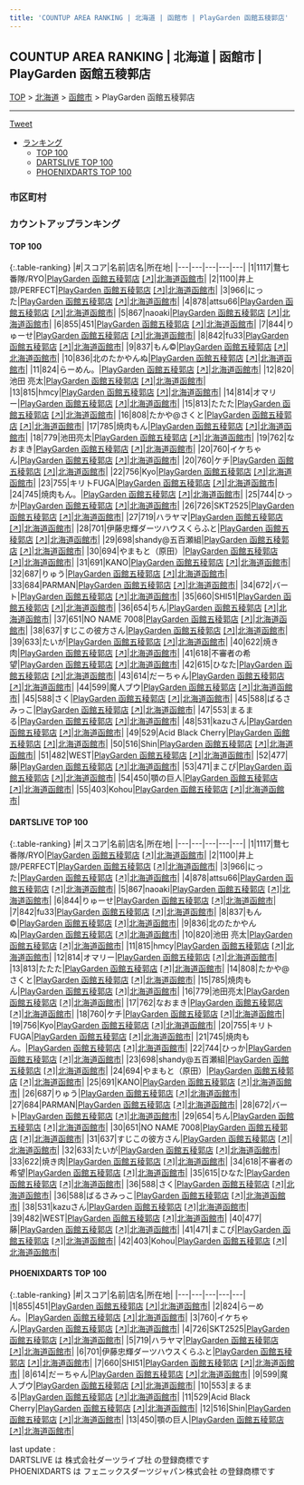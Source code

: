 ```yaml
---
title: 'COUNTUP AREA RANKING | 北海道 | 函館市 | PlayGarden 函館五稜郭店'
---
```

## COUNTUP AREA RANKING | 北海道 | 函館市 | PlayGarden 函館五稜郭店

[TOP](/darts/rank/) > [北海道](/darts/rank/北海道/) > [函館市](/darts/rank/北海道/函館市/) > PlayGarden 函館五稜郭店

___

<a href="https://twitter.com/share?ref_src=twsrc%5Etfw" data-text="COUNTUP AREA RANKING | 北海道函館市PlayGarden 函館五稜郭店" class="twitter-share-button" data-hashtags="DARTSLIVE,PHOENIXDARTS,darts,ダーツ" data-show-count="false">Tweet</a>

* [ランキング](#カウントアップランキング)
    * [TOP 100](#top-100)
    * [DARTSLIVE TOP 100](#dartslive-top-100)
    * [PHOENIXDARTS TOP 100](#phoenixdarts-top-100)

### 市区町村

<ul>

</ul>

### カウントアップランキング

#### TOP 100



{:.table-ranking}
|#|スコア|名前|店名|所在地|
|---|---|---|---|---|
|1|1117|<span class="rank-name-dl">鶩七番隊/RYO</span>|<a href="/darts/rank/shops/e66a9ce287b9ece2790ab824ce8730e5.html">PlayGarden 函館五稜郭店</a> <a href="https://search.dartslive.com/jp/shop/e66a9ce287b9ece2790ab824ce8730e5">[↗]</a>|<a href="/darts/rank/北海道/函館市">北海道函館市</a>|
|2|1100|<span class="rank-name-dl">井上諒/PERFECT</span>|<a href="/darts/rank/shops/e66a9ce287b9ece2790ab824ce8730e5.html">PlayGarden 函館五稜郭店</a> <a href="https://search.dartslive.com/jp/shop/e66a9ce287b9ece2790ab824ce8730e5">[↗]</a>|<a href="/darts/rank/北海道/函館市">北海道函館市</a>|
|3|966|<span class="rank-name-dl">にった</span>|<a href="/darts/rank/shops/e66a9ce287b9ece2790ab824ce8730e5.html">PlayGarden 函館五稜郭店</a> <a href="https://search.dartslive.com/jp/shop/e66a9ce287b9ece2790ab824ce8730e5">[↗]</a>|<a href="/darts/rank/北海道/函館市">北海道函館市</a>|
|4|878|<span class="rank-name-dl">attsu66</span>|<a href="/darts/rank/shops/e66a9ce287b9ece2790ab824ce8730e5.html">PlayGarden 函館五稜郭店</a> <a href="https://search.dartslive.com/jp/shop/e66a9ce287b9ece2790ab824ce8730e5">[↗]</a>|<a href="/darts/rank/北海道/函館市">北海道函館市</a>|
|5|867|<span class="rank-name-dl">naoaki</span>|<a href="/darts/rank/shops/e66a9ce287b9ece2790ab824ce8730e5.html">PlayGarden 函館五稜郭店</a> <a href="https://search.dartslive.com/jp/shop/e66a9ce287b9ece2790ab824ce8730e5">[↗]</a>|<a href="/darts/rank/北海道/函館市">北海道函館市</a>|
|6|855|<span class="rank-name-pd">451</span>|<a href="/darts/rank/shops/92546.html">PlayGarden 函館五稜郭店</a> <a href="https://vs.phoenixdarts.com/jp/shop/shopDetailInfo/s_92546?s_seq=92546">[↗]</a>|<a href="/darts/rank/北海道/函館市">北海道函館市</a>|
|7|844|<span class="rank-name-dl">りゅーせ</span>|<a href="/darts/rank/shops/e66a9ce287b9ece2790ab824ce8730e5.html">PlayGarden 函館五稜郭店</a> <a href="https://search.dartslive.com/jp/shop/e66a9ce287b9ece2790ab824ce8730e5">[↗]</a>|<a href="/darts/rank/北海道/函館市">北海道函館市</a>|
|8|842|<span class="rank-name-dl">fu33</span>|<a href="/darts/rank/shops/e66a9ce287b9ece2790ab824ce8730e5.html">PlayGarden 函館五稜郭店</a> <a href="https://search.dartslive.com/jp/shop/e66a9ce287b9ece2790ab824ce8730e5">[↗]</a>|<a href="/darts/rank/北海道/函館市">北海道函館市</a>|
|9|837|<span class="rank-name-dl">もん©︎</span>|<a href="/darts/rank/shops/e66a9ce287b9ece2790ab824ce8730e5.html">PlayGarden 函館五稜郭店</a> <a href="https://search.dartslive.com/jp/shop/e66a9ce287b9ece2790ab824ce8730e5">[↗]</a>|<a href="/darts/rank/北海道/函館市">北海道函館市</a>|
|10|836|<span class="rank-name-dl">北のたかやんぬ</span>|<a href="/darts/rank/shops/e66a9ce287b9ece2790ab824ce8730e5.html">PlayGarden 函館五稜郭店</a> <a href="https://search.dartslive.com/jp/shop/e66a9ce287b9ece2790ab824ce8730e5">[↗]</a>|<a href="/darts/rank/北海道/函館市">北海道函館市</a>|
|11|824|<span class="rank-name-pd">らーめん。</span>|<a href="/darts/rank/shops/92546.html">PlayGarden 函館五稜郭店</a> <a href="https://vs.phoenixdarts.com/jp/shop/shopDetailInfo/s_92546?s_seq=92546">[↗]</a>|<a href="/darts/rank/北海道/函館市">北海道函館市</a>|
|12|820|<span class="rank-name-dl">池田 亮太</span>|<a href="/darts/rank/shops/e66a9ce287b9ece2790ab824ce8730e5.html">PlayGarden 函館五稜郭店</a> <a href="https://search.dartslive.com/jp/shop/e66a9ce287b9ece2790ab824ce8730e5">[↗]</a>|<a href="/darts/rank/北海道/函館市">北海道函館市</a>|
|13|815|<span class="rank-name-dl">hmcy</span>|<a href="/darts/rank/shops/e66a9ce287b9ece2790ab824ce8730e5.html">PlayGarden 函館五稜郭店</a> <a href="https://search.dartslive.com/jp/shop/e66a9ce287b9ece2790ab824ce8730e5">[↗]</a>|<a href="/darts/rank/北海道/函館市">北海道函館市</a>|
|14|814|<span class="rank-name-dl">オマリー</span>|<a href="/darts/rank/shops/e66a9ce287b9ece2790ab824ce8730e5.html">PlayGarden 函館五稜郭店</a> <a href="https://search.dartslive.com/jp/shop/e66a9ce287b9ece2790ab824ce8730e5">[↗]</a>|<a href="/darts/rank/北海道/函館市">北海道函館市</a>|
|15|813|<span class="rank-name-dl">たたた</span>|<a href="/darts/rank/shops/e66a9ce287b9ece2790ab824ce8730e5.html">PlayGarden 函館五稜郭店</a> <a href="https://search.dartslive.com/jp/shop/e66a9ce287b9ece2790ab824ce8730e5">[↗]</a>|<a href="/darts/rank/北海道/函館市">北海道函館市</a>|
|16|808|<span class="rank-name-dl">たかや@さくと</span>|<a href="/darts/rank/shops/e66a9ce287b9ece2790ab824ce8730e5.html">PlayGarden 函館五稜郭店</a> <a href="https://search.dartslive.com/jp/shop/e66a9ce287b9ece2790ab824ce8730e5">[↗]</a>|<a href="/darts/rank/北海道/函館市">北海道函館市</a>|
|17|785|<span class="rank-name-dl">焼肉もん</span>|<a href="/darts/rank/shops/e66a9ce287b9ece2790ab824ce8730e5.html">PlayGarden 函館五稜郭店</a> <a href="https://search.dartslive.com/jp/shop/e66a9ce287b9ece2790ab824ce8730e5">[↗]</a>|<a href="/darts/rank/北海道/函館市">北海道函館市</a>|
|18|779|<span class="rank-name-dl">池田亮太</span>|<a href="/darts/rank/shops/e66a9ce287b9ece2790ab824ce8730e5.html">PlayGarden 函館五稜郭店</a> <a href="https://search.dartslive.com/jp/shop/e66a9ce287b9ece2790ab824ce8730e5">[↗]</a>|<a href="/darts/rank/北海道/函館市">北海道函館市</a>|
|19|762|<span class="rank-name-dl">なおまき</span>|<a href="/darts/rank/shops/e66a9ce287b9ece2790ab824ce8730e5.html">PlayGarden 函館五稜郭店</a> <a href="https://search.dartslive.com/jp/shop/e66a9ce287b9ece2790ab824ce8730e5">[↗]</a>|<a href="/darts/rank/北海道/函館市">北海道函館市</a>|
|20|760|<span class="rank-name-pd">イケちゃん</span>|<a href="/darts/rank/shops/92546.html">PlayGarden 函館五稜郭店</a> <a href="https://vs.phoenixdarts.com/jp/shop/shopDetailInfo/s_92546?s_seq=92546">[↗]</a>|<a href="/darts/rank/北海道/函館市">北海道函館市</a>|
|20|760|<span class="rank-name-dl">ケチ</span>|<a href="/darts/rank/shops/e66a9ce287b9ece2790ab824ce8730e5.html">PlayGarden 函館五稜郭店</a> <a href="https://search.dartslive.com/jp/shop/e66a9ce287b9ece2790ab824ce8730e5">[↗]</a>|<a href="/darts/rank/北海道/函館市">北海道函館市</a>|
|22|756|<span class="rank-name-dl">Kyo</span>|<a href="/darts/rank/shops/e66a9ce287b9ece2790ab824ce8730e5.html">PlayGarden 函館五稜郭店</a> <a href="https://search.dartslive.com/jp/shop/e66a9ce287b9ece2790ab824ce8730e5">[↗]</a>|<a href="/darts/rank/北海道/函館市">北海道函館市</a>|
|23|755|<span class="rank-name-dl">キリトFUGA</span>|<a href="/darts/rank/shops/e66a9ce287b9ece2790ab824ce8730e5.html">PlayGarden 函館五稜郭店</a> <a href="https://search.dartslive.com/jp/shop/e66a9ce287b9ece2790ab824ce8730e5">[↗]</a>|<a href="/darts/rank/北海道/函館市">北海道函館市</a>|
|24|745|<span class="rank-name-dl">焼肉もん。</span>|<a href="/darts/rank/shops/e66a9ce287b9ece2790ab824ce8730e5.html">PlayGarden 函館五稜郭店</a> <a href="https://search.dartslive.com/jp/shop/e66a9ce287b9ece2790ab824ce8730e5">[↗]</a>|<a href="/darts/rank/北海道/函館市">北海道函館市</a>|
|25|744|<span class="rank-name-dl">ひっか</span>|<a href="/darts/rank/shops/e66a9ce287b9ece2790ab824ce8730e5.html">PlayGarden 函館五稜郭店</a> <a href="https://search.dartslive.com/jp/shop/e66a9ce287b9ece2790ab824ce8730e5">[↗]</a>|<a href="/darts/rank/北海道/函館市">北海道函館市</a>|
|26|726|<span class="rank-name-pd">SKT2525</span>|<a href="/darts/rank/shops/92546.html">PlayGarden 函館五稜郭店</a> <a href="https://vs.phoenixdarts.com/jp/shop/shopDetailInfo/s_92546?s_seq=92546">[↗]</a>|<a href="/darts/rank/北海道/函館市">北海道函館市</a>|
|27|719|<span class="rank-name-pd">ハラヤマ</span>|<a href="/darts/rank/shops/92546.html">PlayGarden 函館五稜郭店</a> <a href="https://vs.phoenixdarts.com/jp/shop/shopDetailInfo/s_92546?s_seq=92546">[↗]</a>|<a href="/darts/rank/北海道/函館市">北海道函館市</a>|
|28|701|<span class="rank-name-pd">伊藤忠輝ダーツハウスくらふと</span>|<a href="/darts/rank/shops/92546.html">PlayGarden 函館五稜郭店</a> <a href="https://vs.phoenixdarts.com/jp/shop/shopDetailInfo/s_92546?s_seq=92546">[↗]</a>|<a href="/darts/rank/北海道/函館市">北海道函館市</a>|
|29|698|<span class="rank-name-dl">shandy@五百瀬組</span>|<a href="/darts/rank/shops/e66a9ce287b9ece2790ab824ce8730e5.html">PlayGarden 函館五稜郭店</a> <a href="https://search.dartslive.com/jp/shop/e66a9ce287b9ece2790ab824ce8730e5">[↗]</a>|<a href="/darts/rank/北海道/函館市">北海道函館市</a>|
|30|694|<span class="rank-name-dl">やまもと（原田）</span>|<a href="/darts/rank/shops/e66a9ce287b9ece2790ab824ce8730e5.html">PlayGarden 函館五稜郭店</a> <a href="https://search.dartslive.com/jp/shop/e66a9ce287b9ece2790ab824ce8730e5">[↗]</a>|<a href="/darts/rank/北海道/函館市">北海道函館市</a>|
|31|691|<span class="rank-name-dl">KANO</span>|<a href="/darts/rank/shops/e66a9ce287b9ece2790ab824ce8730e5.html">PlayGarden 函館五稜郭店</a> <a href="https://search.dartslive.com/jp/shop/e66a9ce287b9ece2790ab824ce8730e5">[↗]</a>|<a href="/darts/rank/北海道/函館市">北海道函館市</a>|
|32|687|<span class="rank-name-dl">りゅう</span>|<a href="/darts/rank/shops/e66a9ce287b9ece2790ab824ce8730e5.html">PlayGarden 函館五稜郭店</a> <a href="https://search.dartslive.com/jp/shop/e66a9ce287b9ece2790ab824ce8730e5">[↗]</a>|<a href="/darts/rank/北海道/函館市">北海道函館市</a>|
|33|684|<span class="rank-name-dl">PARMAN</span>|<a href="/darts/rank/shops/e66a9ce287b9ece2790ab824ce8730e5.html">PlayGarden 函館五稜郭店</a> <a href="https://search.dartslive.com/jp/shop/e66a9ce287b9ece2790ab824ce8730e5">[↗]</a>|<a href="/darts/rank/北海道/函館市">北海道函館市</a>|
|34|672|<span class="rank-name-dl">バート</span>|<a href="/darts/rank/shops/e66a9ce287b9ece2790ab824ce8730e5.html">PlayGarden 函館五稜郭店</a> <a href="https://search.dartslive.com/jp/shop/e66a9ce287b9ece2790ab824ce8730e5">[↗]</a>|<a href="/darts/rank/北海道/函館市">北海道函館市</a>|
|35|660|<span class="rank-name-pd">SHI51</span>|<a href="/darts/rank/shops/92546.html">PlayGarden 函館五稜郭店</a> <a href="https://vs.phoenixdarts.com/jp/shop/shopDetailInfo/s_92546?s_seq=92546">[↗]</a>|<a href="/darts/rank/北海道/函館市">北海道函館市</a>|
|36|654|<span class="rank-name-dl">ちん</span>|<a href="/darts/rank/shops/e66a9ce287b9ece2790ab824ce8730e5.html">PlayGarden 函館五稜郭店</a> <a href="https://search.dartslive.com/jp/shop/e66a9ce287b9ece2790ab824ce8730e5">[↗]</a>|<a href="/darts/rank/北海道/函館市">北海道函館市</a>|
|37|651|<span class="rank-name-dl">NO NAME 7008</span>|<a href="/darts/rank/shops/e66a9ce287b9ece2790ab824ce8730e5.html">PlayGarden 函館五稜郭店</a> <a href="https://search.dartslive.com/jp/shop/e66a9ce287b9ece2790ab824ce8730e5">[↗]</a>|<a href="/darts/rank/北海道/函館市">北海道函館市</a>|
|38|637|<span class="rank-name-dl">すじこの彼方さん</span>|<a href="/darts/rank/shops/e66a9ce287b9ece2790ab824ce8730e5.html">PlayGarden 函館五稜郭店</a> <a href="https://search.dartslive.com/jp/shop/e66a9ce287b9ece2790ab824ce8730e5">[↗]</a>|<a href="/darts/rank/北海道/函館市">北海道函館市</a>|
|39|633|<span class="rank-name-dl">たいが</span>|<a href="/darts/rank/shops/e66a9ce287b9ece2790ab824ce8730e5.html">PlayGarden 函館五稜郭店</a> <a href="https://search.dartslive.com/jp/shop/e66a9ce287b9ece2790ab824ce8730e5">[↗]</a>|<a href="/darts/rank/北海道/函館市">北海道函館市</a>|
|40|622|<span class="rank-name-dl">焼き肉</span>|<a href="/darts/rank/shops/e66a9ce287b9ece2790ab824ce8730e5.html">PlayGarden 函館五稜郭店</a> <a href="https://search.dartslive.com/jp/shop/e66a9ce287b9ece2790ab824ce8730e5">[↗]</a>|<a href="/darts/rank/北海道/函館市">北海道函館市</a>|
|41|618|<span class="rank-name-dl">不審者の希望</span>|<a href="/darts/rank/shops/e66a9ce287b9ece2790ab824ce8730e5.html">PlayGarden 函館五稜郭店</a> <a href="https://search.dartslive.com/jp/shop/e66a9ce287b9ece2790ab824ce8730e5">[↗]</a>|<a href="/darts/rank/北海道/函館市">北海道函館市</a>|
|42|615|<span class="rank-name-dl">ひなた</span>|<a href="/darts/rank/shops/e66a9ce287b9ece2790ab824ce8730e5.html">PlayGarden 函館五稜郭店</a> <a href="https://search.dartslive.com/jp/shop/e66a9ce287b9ece2790ab824ce8730e5">[↗]</a>|<a href="/darts/rank/北海道/函館市">北海道函館市</a>|
|43|614|<span class="rank-name-pd">だーちゃん</span>|<a href="/darts/rank/shops/92546.html">PlayGarden 函館五稜郭店</a> <a href="https://vs.phoenixdarts.com/jp/shop/shopDetailInfo/s_92546?s_seq=92546">[↗]</a>|<a href="/darts/rank/北海道/函館市">北海道函館市</a>|
|44|599|<span class="rank-name-pd">魔人ブウ</span>|<a href="/darts/rank/shops/92546.html">PlayGarden 函館五稜郭店</a> <a href="https://vs.phoenixdarts.com/jp/shop/shopDetailInfo/s_92546?s_seq=92546">[↗]</a>|<a href="/darts/rank/北海道/函館市">北海道函館市</a>|
|45|588|<span class="rank-name-dl">さく</span>|<a href="/darts/rank/shops/e66a9ce287b9ece2790ab824ce8730e5.html">PlayGarden 函館五稜郭店</a> <a href="https://search.dartslive.com/jp/shop/e66a9ce287b9ece2790ab824ce8730e5">[↗]</a>|<a href="/darts/rank/北海道/函館市">北海道函館市</a>|
|45|588|<span class="rank-name-dl">ばるさみっこ</span>|<a href="/darts/rank/shops/e66a9ce287b9ece2790ab824ce8730e5.html">PlayGarden 函館五稜郭店</a> <a href="https://search.dartslive.com/jp/shop/e66a9ce287b9ece2790ab824ce8730e5">[↗]</a>|<a href="/darts/rank/北海道/函館市">北海道函館市</a>|
|47|553|<span class="rank-name-pd">まるまる</span>|<a href="/darts/rank/shops/92546.html">PlayGarden 函館五稜郭店</a> <a href="https://vs.phoenixdarts.com/jp/shop/shopDetailInfo/s_92546?s_seq=92546">[↗]</a>|<a href="/darts/rank/北海道/函館市">北海道函館市</a>|
|48|531|<span class="rank-name-dl">kazuさん</span>|<a href="/darts/rank/shops/e66a9ce287b9ece2790ab824ce8730e5.html">PlayGarden 函館五稜郭店</a> <a href="https://search.dartslive.com/jp/shop/e66a9ce287b9ece2790ab824ce8730e5">[↗]</a>|<a href="/darts/rank/北海道/函館市">北海道函館市</a>|
|49|529|<span class="rank-name-pd">Acid Black Cherry</span>|<a href="/darts/rank/shops/92546.html">PlayGarden 函館五稜郭店</a> <a href="https://vs.phoenixdarts.com/jp/shop/shopDetailInfo/s_92546?s_seq=92546">[↗]</a>|<a href="/darts/rank/北海道/函館市">北海道函館市</a>|
|50|516|<span class="rank-name-pd">Shin</span>|<a href="/darts/rank/shops/92546.html">PlayGarden 函館五稜郭店</a> <a href="https://vs.phoenixdarts.com/jp/shop/shopDetailInfo/s_92546?s_seq=92546">[↗]</a>|<a href="/darts/rank/北海道/函館市">北海道函館市</a>|
|51|482|<span class="rank-name-dl">WEST</span>|<a href="/darts/rank/shops/e66a9ce287b9ece2790ab824ce8730e5.html">PlayGarden 函館五稜郭店</a> <a href="https://search.dartslive.com/jp/shop/e66a9ce287b9ece2790ab824ce8730e5">[↗]</a>|<a href="/darts/rank/北海道/函館市">北海道函館市</a>|
|52|477|<span class="rank-name-dl">藤</span>|<a href="/darts/rank/shops/e66a9ce287b9ece2790ab824ce8730e5.html">PlayGarden 函館五稜郭店</a> <a href="https://search.dartslive.com/jp/shop/e66a9ce287b9ece2790ab824ce8730e5">[↗]</a>|<a href="/darts/rank/北海道/函館市">北海道函館市</a>|
|53|471|<span class="rank-name-dl">まこぴ</span>|<a href="/darts/rank/shops/e66a9ce287b9ece2790ab824ce8730e5.html">PlayGarden 函館五稜郭店</a> <a href="https://search.dartslive.com/jp/shop/e66a9ce287b9ece2790ab824ce8730e5">[↗]</a>|<a href="/darts/rank/北海道/函館市">北海道函館市</a>|
|54|450|<span class="rank-name-pd">顎の巨人</span>|<a href="/darts/rank/shops/92546.html">PlayGarden 函館五稜郭店</a> <a href="https://vs.phoenixdarts.com/jp/shop/shopDetailInfo/s_92546?s_seq=92546">[↗]</a>|<a href="/darts/rank/北海道/函館市">北海道函館市</a>|
|55|403|<span class="rank-name-dl">Kohou</span>|<a href="/darts/rank/shops/e66a9ce287b9ece2790ab824ce8730e5.html">PlayGarden 函館五稜郭店</a> <a href="https://search.dartslive.com/jp/shop/e66a9ce287b9ece2790ab824ce8730e5">[↗]</a>|<a href="/darts/rank/北海道/函館市">北海道函館市</a>|


#### DARTSLIVE TOP 100



{:.table-ranking}
|#|スコア|名前|店名|所在地|
|---|---|---|---|---|
|1|1117|<span class="rank-name-dl">鶩七番隊/RYO</span>|<a href="/darts/rank/shops/e66a9ce287b9ece2790ab824ce8730e5.html">PlayGarden 函館五稜郭店</a> <a href="https://search.dartslive.com/jp/shop/e66a9ce287b9ece2790ab824ce8730e5">[↗]</a>|<a href="/darts/rank/北海道/函館市">北海道函館市</a>|
|2|1100|<span class="rank-name-dl">井上諒/PERFECT</span>|<a href="/darts/rank/shops/e66a9ce287b9ece2790ab824ce8730e5.html">PlayGarden 函館五稜郭店</a> <a href="https://search.dartslive.com/jp/shop/e66a9ce287b9ece2790ab824ce8730e5">[↗]</a>|<a href="/darts/rank/北海道/函館市">北海道函館市</a>|
|3|966|<span class="rank-name-dl">にった</span>|<a href="/darts/rank/shops/e66a9ce287b9ece2790ab824ce8730e5.html">PlayGarden 函館五稜郭店</a> <a href="https://search.dartslive.com/jp/shop/e66a9ce287b9ece2790ab824ce8730e5">[↗]</a>|<a href="/darts/rank/北海道/函館市">北海道函館市</a>|
|4|878|<span class="rank-name-dl">attsu66</span>|<a href="/darts/rank/shops/e66a9ce287b9ece2790ab824ce8730e5.html">PlayGarden 函館五稜郭店</a> <a href="https://search.dartslive.com/jp/shop/e66a9ce287b9ece2790ab824ce8730e5">[↗]</a>|<a href="/darts/rank/北海道/函館市">北海道函館市</a>|
|5|867|<span class="rank-name-dl">naoaki</span>|<a href="/darts/rank/shops/e66a9ce287b9ece2790ab824ce8730e5.html">PlayGarden 函館五稜郭店</a> <a href="https://search.dartslive.com/jp/shop/e66a9ce287b9ece2790ab824ce8730e5">[↗]</a>|<a href="/darts/rank/北海道/函館市">北海道函館市</a>|
|6|844|<span class="rank-name-dl">りゅーせ</span>|<a href="/darts/rank/shops/e66a9ce287b9ece2790ab824ce8730e5.html">PlayGarden 函館五稜郭店</a> <a href="https://search.dartslive.com/jp/shop/e66a9ce287b9ece2790ab824ce8730e5">[↗]</a>|<a href="/darts/rank/北海道/函館市">北海道函館市</a>|
|7|842|<span class="rank-name-dl">fu33</span>|<a href="/darts/rank/shops/e66a9ce287b9ece2790ab824ce8730e5.html">PlayGarden 函館五稜郭店</a> <a href="https://search.dartslive.com/jp/shop/e66a9ce287b9ece2790ab824ce8730e5">[↗]</a>|<a href="/darts/rank/北海道/函館市">北海道函館市</a>|
|8|837|<span class="rank-name-dl">もん©︎</span>|<a href="/darts/rank/shops/e66a9ce287b9ece2790ab824ce8730e5.html">PlayGarden 函館五稜郭店</a> <a href="https://search.dartslive.com/jp/shop/e66a9ce287b9ece2790ab824ce8730e5">[↗]</a>|<a href="/darts/rank/北海道/函館市">北海道函館市</a>|
|9|836|<span class="rank-name-dl">北のたかやんぬ</span>|<a href="/darts/rank/shops/e66a9ce287b9ece2790ab824ce8730e5.html">PlayGarden 函館五稜郭店</a> <a href="https://search.dartslive.com/jp/shop/e66a9ce287b9ece2790ab824ce8730e5">[↗]</a>|<a href="/darts/rank/北海道/函館市">北海道函館市</a>|
|10|820|<span class="rank-name-dl">池田 亮太</span>|<a href="/darts/rank/shops/e66a9ce287b9ece2790ab824ce8730e5.html">PlayGarden 函館五稜郭店</a> <a href="https://search.dartslive.com/jp/shop/e66a9ce287b9ece2790ab824ce8730e5">[↗]</a>|<a href="/darts/rank/北海道/函館市">北海道函館市</a>|
|11|815|<span class="rank-name-dl">hmcy</span>|<a href="/darts/rank/shops/e66a9ce287b9ece2790ab824ce8730e5.html">PlayGarden 函館五稜郭店</a> <a href="https://search.dartslive.com/jp/shop/e66a9ce287b9ece2790ab824ce8730e5">[↗]</a>|<a href="/darts/rank/北海道/函館市">北海道函館市</a>|
|12|814|<span class="rank-name-dl">オマリー</span>|<a href="/darts/rank/shops/e66a9ce287b9ece2790ab824ce8730e5.html">PlayGarden 函館五稜郭店</a> <a href="https://search.dartslive.com/jp/shop/e66a9ce287b9ece2790ab824ce8730e5">[↗]</a>|<a href="/darts/rank/北海道/函館市">北海道函館市</a>|
|13|813|<span class="rank-name-dl">たたた</span>|<a href="/darts/rank/shops/e66a9ce287b9ece2790ab824ce8730e5.html">PlayGarden 函館五稜郭店</a> <a href="https://search.dartslive.com/jp/shop/e66a9ce287b9ece2790ab824ce8730e5">[↗]</a>|<a href="/darts/rank/北海道/函館市">北海道函館市</a>|
|14|808|<span class="rank-name-dl">たかや@さくと</span>|<a href="/darts/rank/shops/e66a9ce287b9ece2790ab824ce8730e5.html">PlayGarden 函館五稜郭店</a> <a href="https://search.dartslive.com/jp/shop/e66a9ce287b9ece2790ab824ce8730e5">[↗]</a>|<a href="/darts/rank/北海道/函館市">北海道函館市</a>|
|15|785|<span class="rank-name-dl">焼肉もん</span>|<a href="/darts/rank/shops/e66a9ce287b9ece2790ab824ce8730e5.html">PlayGarden 函館五稜郭店</a> <a href="https://search.dartslive.com/jp/shop/e66a9ce287b9ece2790ab824ce8730e5">[↗]</a>|<a href="/darts/rank/北海道/函館市">北海道函館市</a>|
|16|779|<span class="rank-name-dl">池田亮太</span>|<a href="/darts/rank/shops/e66a9ce287b9ece2790ab824ce8730e5.html">PlayGarden 函館五稜郭店</a> <a href="https://search.dartslive.com/jp/shop/e66a9ce287b9ece2790ab824ce8730e5">[↗]</a>|<a href="/darts/rank/北海道/函館市">北海道函館市</a>|
|17|762|<span class="rank-name-dl">なおまき</span>|<a href="/darts/rank/shops/e66a9ce287b9ece2790ab824ce8730e5.html">PlayGarden 函館五稜郭店</a> <a href="https://search.dartslive.com/jp/shop/e66a9ce287b9ece2790ab824ce8730e5">[↗]</a>|<a href="/darts/rank/北海道/函館市">北海道函館市</a>|
|18|760|<span class="rank-name-dl">ケチ</span>|<a href="/darts/rank/shops/e66a9ce287b9ece2790ab824ce8730e5.html">PlayGarden 函館五稜郭店</a> <a href="https://search.dartslive.com/jp/shop/e66a9ce287b9ece2790ab824ce8730e5">[↗]</a>|<a href="/darts/rank/北海道/函館市">北海道函館市</a>|
|19|756|<span class="rank-name-dl">Kyo</span>|<a href="/darts/rank/shops/e66a9ce287b9ece2790ab824ce8730e5.html">PlayGarden 函館五稜郭店</a> <a href="https://search.dartslive.com/jp/shop/e66a9ce287b9ece2790ab824ce8730e5">[↗]</a>|<a href="/darts/rank/北海道/函館市">北海道函館市</a>|
|20|755|<span class="rank-name-dl">キリトFUGA</span>|<a href="/darts/rank/shops/e66a9ce287b9ece2790ab824ce8730e5.html">PlayGarden 函館五稜郭店</a> <a href="https://search.dartslive.com/jp/shop/e66a9ce287b9ece2790ab824ce8730e5">[↗]</a>|<a href="/darts/rank/北海道/函館市">北海道函館市</a>|
|21|745|<span class="rank-name-dl">焼肉もん。</span>|<a href="/darts/rank/shops/e66a9ce287b9ece2790ab824ce8730e5.html">PlayGarden 函館五稜郭店</a> <a href="https://search.dartslive.com/jp/shop/e66a9ce287b9ece2790ab824ce8730e5">[↗]</a>|<a href="/darts/rank/北海道/函館市">北海道函館市</a>|
|22|744|<span class="rank-name-dl">ひっか</span>|<a href="/darts/rank/shops/e66a9ce287b9ece2790ab824ce8730e5.html">PlayGarden 函館五稜郭店</a> <a href="https://search.dartslive.com/jp/shop/e66a9ce287b9ece2790ab824ce8730e5">[↗]</a>|<a href="/darts/rank/北海道/函館市">北海道函館市</a>|
|23|698|<span class="rank-name-dl">shandy@五百瀬組</span>|<a href="/darts/rank/shops/e66a9ce287b9ece2790ab824ce8730e5.html">PlayGarden 函館五稜郭店</a> <a href="https://search.dartslive.com/jp/shop/e66a9ce287b9ece2790ab824ce8730e5">[↗]</a>|<a href="/darts/rank/北海道/函館市">北海道函館市</a>|
|24|694|<span class="rank-name-dl">やまもと（原田）</span>|<a href="/darts/rank/shops/e66a9ce287b9ece2790ab824ce8730e5.html">PlayGarden 函館五稜郭店</a> <a href="https://search.dartslive.com/jp/shop/e66a9ce287b9ece2790ab824ce8730e5">[↗]</a>|<a href="/darts/rank/北海道/函館市">北海道函館市</a>|
|25|691|<span class="rank-name-dl">KANO</span>|<a href="/darts/rank/shops/e66a9ce287b9ece2790ab824ce8730e5.html">PlayGarden 函館五稜郭店</a> <a href="https://search.dartslive.com/jp/shop/e66a9ce287b9ece2790ab824ce8730e5">[↗]</a>|<a href="/darts/rank/北海道/函館市">北海道函館市</a>|
|26|687|<span class="rank-name-dl">りゅう</span>|<a href="/darts/rank/shops/e66a9ce287b9ece2790ab824ce8730e5.html">PlayGarden 函館五稜郭店</a> <a href="https://search.dartslive.com/jp/shop/e66a9ce287b9ece2790ab824ce8730e5">[↗]</a>|<a href="/darts/rank/北海道/函館市">北海道函館市</a>|
|27|684|<span class="rank-name-dl">PARMAN</span>|<a href="/darts/rank/shops/e66a9ce287b9ece2790ab824ce8730e5.html">PlayGarden 函館五稜郭店</a> <a href="https://search.dartslive.com/jp/shop/e66a9ce287b9ece2790ab824ce8730e5">[↗]</a>|<a href="/darts/rank/北海道/函館市">北海道函館市</a>|
|28|672|<span class="rank-name-dl">バート</span>|<a href="/darts/rank/shops/e66a9ce287b9ece2790ab824ce8730e5.html">PlayGarden 函館五稜郭店</a> <a href="https://search.dartslive.com/jp/shop/e66a9ce287b9ece2790ab824ce8730e5">[↗]</a>|<a href="/darts/rank/北海道/函館市">北海道函館市</a>|
|29|654|<span class="rank-name-dl">ちん</span>|<a href="/darts/rank/shops/e66a9ce287b9ece2790ab824ce8730e5.html">PlayGarden 函館五稜郭店</a> <a href="https://search.dartslive.com/jp/shop/e66a9ce287b9ece2790ab824ce8730e5">[↗]</a>|<a href="/darts/rank/北海道/函館市">北海道函館市</a>|
|30|651|<span class="rank-name-dl">NO NAME 7008</span>|<a href="/darts/rank/shops/e66a9ce287b9ece2790ab824ce8730e5.html">PlayGarden 函館五稜郭店</a> <a href="https://search.dartslive.com/jp/shop/e66a9ce287b9ece2790ab824ce8730e5">[↗]</a>|<a href="/darts/rank/北海道/函館市">北海道函館市</a>|
|31|637|<span class="rank-name-dl">すじこの彼方さん</span>|<a href="/darts/rank/shops/e66a9ce287b9ece2790ab824ce8730e5.html">PlayGarden 函館五稜郭店</a> <a href="https://search.dartslive.com/jp/shop/e66a9ce287b9ece2790ab824ce8730e5">[↗]</a>|<a href="/darts/rank/北海道/函館市">北海道函館市</a>|
|32|633|<span class="rank-name-dl">たいが</span>|<a href="/darts/rank/shops/e66a9ce287b9ece2790ab824ce8730e5.html">PlayGarden 函館五稜郭店</a> <a href="https://search.dartslive.com/jp/shop/e66a9ce287b9ece2790ab824ce8730e5">[↗]</a>|<a href="/darts/rank/北海道/函館市">北海道函館市</a>|
|33|622|<span class="rank-name-dl">焼き肉</span>|<a href="/darts/rank/shops/e66a9ce287b9ece2790ab824ce8730e5.html">PlayGarden 函館五稜郭店</a> <a href="https://search.dartslive.com/jp/shop/e66a9ce287b9ece2790ab824ce8730e5">[↗]</a>|<a href="/darts/rank/北海道/函館市">北海道函館市</a>|
|34|618|<span class="rank-name-dl">不審者の希望</span>|<a href="/darts/rank/shops/e66a9ce287b9ece2790ab824ce8730e5.html">PlayGarden 函館五稜郭店</a> <a href="https://search.dartslive.com/jp/shop/e66a9ce287b9ece2790ab824ce8730e5">[↗]</a>|<a href="/darts/rank/北海道/函館市">北海道函館市</a>|
|35|615|<span class="rank-name-dl">ひなた</span>|<a href="/darts/rank/shops/e66a9ce287b9ece2790ab824ce8730e5.html">PlayGarden 函館五稜郭店</a> <a href="https://search.dartslive.com/jp/shop/e66a9ce287b9ece2790ab824ce8730e5">[↗]</a>|<a href="/darts/rank/北海道/函館市">北海道函館市</a>|
|36|588|<span class="rank-name-dl">さく</span>|<a href="/darts/rank/shops/e66a9ce287b9ece2790ab824ce8730e5.html">PlayGarden 函館五稜郭店</a> <a href="https://search.dartslive.com/jp/shop/e66a9ce287b9ece2790ab824ce8730e5">[↗]</a>|<a href="/darts/rank/北海道/函館市">北海道函館市</a>|
|36|588|<span class="rank-name-dl">ばるさみっこ</span>|<a href="/darts/rank/shops/e66a9ce287b9ece2790ab824ce8730e5.html">PlayGarden 函館五稜郭店</a> <a href="https://search.dartslive.com/jp/shop/e66a9ce287b9ece2790ab824ce8730e5">[↗]</a>|<a href="/darts/rank/北海道/函館市">北海道函館市</a>|
|38|531|<span class="rank-name-dl">kazuさん</span>|<a href="/darts/rank/shops/e66a9ce287b9ece2790ab824ce8730e5.html">PlayGarden 函館五稜郭店</a> <a href="https://search.dartslive.com/jp/shop/e66a9ce287b9ece2790ab824ce8730e5">[↗]</a>|<a href="/darts/rank/北海道/函館市">北海道函館市</a>|
|39|482|<span class="rank-name-dl">WEST</span>|<a href="/darts/rank/shops/e66a9ce287b9ece2790ab824ce8730e5.html">PlayGarden 函館五稜郭店</a> <a href="https://search.dartslive.com/jp/shop/e66a9ce287b9ece2790ab824ce8730e5">[↗]</a>|<a href="/darts/rank/北海道/函館市">北海道函館市</a>|
|40|477|<span class="rank-name-dl">藤</span>|<a href="/darts/rank/shops/e66a9ce287b9ece2790ab824ce8730e5.html">PlayGarden 函館五稜郭店</a> <a href="https://search.dartslive.com/jp/shop/e66a9ce287b9ece2790ab824ce8730e5">[↗]</a>|<a href="/darts/rank/北海道/函館市">北海道函館市</a>|
|41|471|<span class="rank-name-dl">まこぴ</span>|<a href="/darts/rank/shops/e66a9ce287b9ece2790ab824ce8730e5.html">PlayGarden 函館五稜郭店</a> <a href="https://search.dartslive.com/jp/shop/e66a9ce287b9ece2790ab824ce8730e5">[↗]</a>|<a href="/darts/rank/北海道/函館市">北海道函館市</a>|
|42|403|<span class="rank-name-dl">Kohou</span>|<a href="/darts/rank/shops/e66a9ce287b9ece2790ab824ce8730e5.html">PlayGarden 函館五稜郭店</a> <a href="https://search.dartslive.com/jp/shop/e66a9ce287b9ece2790ab824ce8730e5">[↗]</a>|<a href="/darts/rank/北海道/函館市">北海道函館市</a>|


#### PHOENIXDARTS TOP 100



{:.table-ranking}
|#|スコア|名前|店名|所在地|
|---|---|---|---|---|
|1|855|<span class="rank-name-pd">451</span>|<a href="/darts/rank/shops/92546.html">PlayGarden 函館五稜郭店</a> <a href="https://vs.phoenixdarts.com/jp/shop/shopDetailInfo/s_92546?s_seq=92546">[↗]</a>|<a href="/darts/rank/北海道/函館市">北海道函館市</a>|
|2|824|<span class="rank-name-pd">らーめん。</span>|<a href="/darts/rank/shops/92546.html">PlayGarden 函館五稜郭店</a> <a href="https://vs.phoenixdarts.com/jp/shop/shopDetailInfo/s_92546?s_seq=92546">[↗]</a>|<a href="/darts/rank/北海道/函館市">北海道函館市</a>|
|3|760|<span class="rank-name-pd">イケちゃん</span>|<a href="/darts/rank/shops/92546.html">PlayGarden 函館五稜郭店</a> <a href="https://vs.phoenixdarts.com/jp/shop/shopDetailInfo/s_92546?s_seq=92546">[↗]</a>|<a href="/darts/rank/北海道/函館市">北海道函館市</a>|
|4|726|<span class="rank-name-pd">SKT2525</span>|<a href="/darts/rank/shops/92546.html">PlayGarden 函館五稜郭店</a> <a href="https://vs.phoenixdarts.com/jp/shop/shopDetailInfo/s_92546?s_seq=92546">[↗]</a>|<a href="/darts/rank/北海道/函館市">北海道函館市</a>|
|5|719|<span class="rank-name-pd">ハラヤマ</span>|<a href="/darts/rank/shops/92546.html">PlayGarden 函館五稜郭店</a> <a href="https://vs.phoenixdarts.com/jp/shop/shopDetailInfo/s_92546?s_seq=92546">[↗]</a>|<a href="/darts/rank/北海道/函館市">北海道函館市</a>|
|6|701|<span class="rank-name-pd">伊藤忠輝ダーツハウスくらふと</span>|<a href="/darts/rank/shops/92546.html">PlayGarden 函館五稜郭店</a> <a href="https://vs.phoenixdarts.com/jp/shop/shopDetailInfo/s_92546?s_seq=92546">[↗]</a>|<a href="/darts/rank/北海道/函館市">北海道函館市</a>|
|7|660|<span class="rank-name-pd">SHI51</span>|<a href="/darts/rank/shops/92546.html">PlayGarden 函館五稜郭店</a> <a href="https://vs.phoenixdarts.com/jp/shop/shopDetailInfo/s_92546?s_seq=92546">[↗]</a>|<a href="/darts/rank/北海道/函館市">北海道函館市</a>|
|8|614|<span class="rank-name-pd">だーちゃん</span>|<a href="/darts/rank/shops/92546.html">PlayGarden 函館五稜郭店</a> <a href="https://vs.phoenixdarts.com/jp/shop/shopDetailInfo/s_92546?s_seq=92546">[↗]</a>|<a href="/darts/rank/北海道/函館市">北海道函館市</a>|
|9|599|<span class="rank-name-pd">魔人ブウ</span>|<a href="/darts/rank/shops/92546.html">PlayGarden 函館五稜郭店</a> <a href="https://vs.phoenixdarts.com/jp/shop/shopDetailInfo/s_92546?s_seq=92546">[↗]</a>|<a href="/darts/rank/北海道/函館市">北海道函館市</a>|
|10|553|<span class="rank-name-pd">まるまる</span>|<a href="/darts/rank/shops/92546.html">PlayGarden 函館五稜郭店</a> <a href="https://vs.phoenixdarts.com/jp/shop/shopDetailInfo/s_92546?s_seq=92546">[↗]</a>|<a href="/darts/rank/北海道/函館市">北海道函館市</a>|
|11|529|<span class="rank-name-pd">Acid Black Cherry</span>|<a href="/darts/rank/shops/92546.html">PlayGarden 函館五稜郭店</a> <a href="https://vs.phoenixdarts.com/jp/shop/shopDetailInfo/s_92546?s_seq=92546">[↗]</a>|<a href="/darts/rank/北海道/函館市">北海道函館市</a>|
|12|516|<span class="rank-name-pd">Shin</span>|<a href="/darts/rank/shops/92546.html">PlayGarden 函館五稜郭店</a> <a href="https://vs.phoenixdarts.com/jp/shop/shopDetailInfo/s_92546?s_seq=92546">[↗]</a>|<a href="/darts/rank/北海道/函館市">北海道函館市</a>|
|13|450|<span class="rank-name-pd">顎の巨人</span>|<a href="/darts/rank/shops/92546.html">PlayGarden 函館五稜郭店</a> <a href="https://vs.phoenixdarts.com/jp/shop/shopDetailInfo/s_92546?s_seq=92546">[↗]</a>|<a href="/darts/rank/北海道/函館市">北海道函館市</a>|


<div class="footer border-top border-gray-light mt-5 pt-3 text-right text-gray">
    last update : <span style="font-weight: italic" id="foot_last_modified"></span><br />
    DARTSLIVE は 株式会社ダーツライブ社 の登録商標です<br />
    PHOENIXDARTS は フェニックスダーツジャパン株式会社 の登録商標です<br />
</div>

<script src="https://cdnjs.cloudflare.com/ajax/libs/jquery.tablesorter/2.31.3/js/jquery.tablesorter.min.js" integrity="sha512-qzgd5cYSZcosqpzpn7zF2ZId8f/8CHmFKZ8j7mU4OUXTNRd5g+ZHBPsgKEwoqxCtdQvExE5LprwwPAgoicguNg==" crossorigin="anonymous" referrerpolicy="no-referrer"></script>
<link rel="stylesheet" href="https://cdnjs.cloudflare.com/ajax/libs/jquery.tablesorter/2.31.3/css/theme.default.min.css" integrity="sha512-wghhOJkjQX0Lh3NSWvNKeZ0ZpNn+SPVXX1Qyc9OCaogADktxrBiBdKGDoqVUOyhStvMBmJQ8ZdMHiR3wuEq8+w==" crossorigin="anonymous" referrerpolicy="no-referrer" />
<script>
$(function() {
    $(".table-ranking").tablesorter({sortList:[[0, 0]]});
    $("#foot_last_modified").text(formatDate(new Date(document.lastModified), 'yyyy-MM-dd HH:mm:ss'));
});
</script>

<script async src="https://platform.twitter.com/widgets.js" charset="utf-8"></script>
